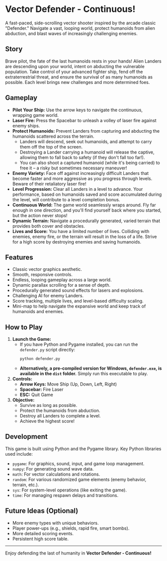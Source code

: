 # Vector Defender - Continuous!

A fast-paced, side-scrolling vector shooter inspired by the arcade classic "Defender." Navigate a vast, looping world, protect humanoids from alien abduction, and blast waves of increasingly challenging enemies.

## Story

Brave pilot, the fate of the last humanoids rests in your hands! Alien Landers are descending upon your world, intent on abducting the vulnerable population. Take control of your advanced fighter ship, fend off the extraterrestrial threat, and ensure the survival of as many humanoids as possible. Each level brings new challenges and more determined foes.

## Gameplay

* **Pilot Your Ship:** Use the arrow keys to navigate the continuous, wrapping game world.
* **Laser Fire:** Press the Spacebar to unleash a volley of laser fire against enemy ships.
* **Protect Humanoids:** Prevent Landers from capturing and abducting the humanoids scattered across the terrain.
    * Landers will descend, seek out humanoids, and attempt to carry them off the top of the screen.
    * Destroying a Lander carrying a humanoid will release the captive, allowing them to fall back to safety (if they don't fall too far!).
    * You can also shoot a captured humanoid (while it's being carried) to free it – a risky but sometimes necessary maneuver!
* **Enemy Variety:** Face off against increasingly difficult Landers that become faster and more aggressive as you progress through levels. Beware of their retaliatory laser fire!
* **Level Progression:** Clear all Landers in a level to advance. Your performance, based on humanoids saved and score accumulated during the level, will contribute to a level completion bonus.
* **Continuous World:** The game world seamlessly wraps around. Fly far enough in one direction, and you'll find yourself back where you started, but the action never stops!
* **Dynamic Terrain:** Navigate a procedurally generated, varied terrain that provides both cover and obstacles.
* **Lives and Score:** You have a limited number of lives. Colliding with enemies, enemy fire, or the terrain will result in the loss of a life. Strive for a high score by destroying enemies and saving humanoids.

## Features

* Classic vector graphics aesthetic.
* Smooth, responsive controls.
* Endless, looping gameplay across a large world.
* Dynamic parallax scrolling for a sense of depth.
* Procedurally generated sound effects for lasers and explosions.
* Challenging AI for enemy Landers.
* Score tracking, multiple lives, and level-based difficulty scaling.
* Mini-map to help navigate the expansive world and keep track of humanoids and enemies.

## How to Play

1.  **Launch the Game:**
    * If you have Python and Pygame installed, you can run the `defender.py` script directly:
        ```bash
        python defender.py
        ```
    * **Alternatively, a pre-compiled version for Windows, `defender.exe`, is available in the `dist` folder.** Simply run this executable to play.
2.  **Controls:**
    * **Arrow Keys:** Move Ship (Up, Down, Left, Right)
    * **Spacebar:** Fire Laser
    * **ESC:** Quit Game
3.  **Objective:**
    * Survive as long as possible.
    * Protect the humanoids from abduction.
    * Destroy all Landers to complete a level.
    * Achieve the highest score!

## Development

This game is built using Python and the Pygame library. Key Python libraries used include:

* `pygame`: For graphics, sound, input, and game loop management.
* `numpy`: For generating sound wave data.
* `math`: For vector calculations and rotations.
* `random`: For various randomized game elements (enemy behavior, terrain, etc.).
* `sys`: For system-level operations (like exiting the game).
* `time`: For managing respawn delays and transitions.

## Future Ideas (Optional)

* More enemy types with unique behaviors.
* Player power-ups (e.g., shields, rapid fire, smart bombs).
* More detailed scoring events.
* Persistent high score table.

---

Enjoy defending the last of humanity in **Vector Defender - Continuous!**